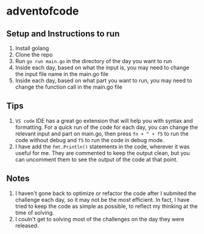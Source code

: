 # adventofcode

## Setup and Instructions to run

1. Install golang 
2. Clone the repo
3. Run `go run main.go` in the directory of the day you want to run 
4. Inside each day, based on what the input is, you may need to change the input file name in the main.go file
5. Inside each day, based on what part you want to run, you may need to change the function call in the main.go file

## Tips

1. `VS code` IDE has a great go extension that will help you with syntax and formatting. For a quick run of the code for 
each day, you can change the relevant input and part on main.go, then press `fn + ^ + f5` to run the code without debug 
and `f5` to run the code in debug mode.
2. I have add the `fmt.Println()` statements in the code, wherever it was useful for me. They are commented to keep the 
output clean, but you can uncomment them to see the output of the code at that point.

## Notes
1. I haven't gone back to optimize or refactor the code after I submited the challenge each day, so it may not be the most
efficient. In fact, I have tried to keep the code as simple as possible, to reflect my thinking at the time of solving.
2. I couln't get to solving most of the challenges on the day they were released.
